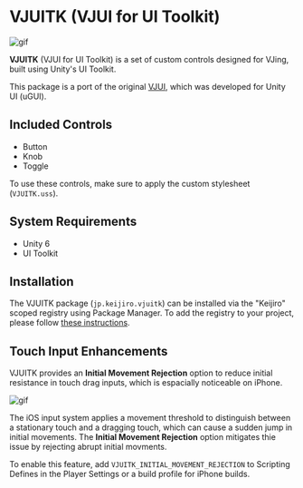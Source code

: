 # VJUITK (VJUI for UI Toolkit)

![gif](https://github.com/user-attachments/assets/951adfee-f417-4389-968a-44ffcee1f131)

**VJUITK** (VJUI for UI Toolkit) is a set of custom controls designed for
VJing, built using Unity's UI Toolkit.

This package is a port of the original [VJUI], which was developed for Unity UI
(uGUI).

[VJUI]: https://github.com/keijiro/VJUI

## Included Controls

- Button
- Knob
- Toggle

To use these controls, make sure to apply the custom stylesheet (`VJUITK.uss`).

## System Requirements

- Unity 6
- UI Toolkit

## Installation

The VJUITK package (`jp.keijiro.vjuitk`) can be installed via the "Keijiro"
scoped registry using Package Manager. To add the registry to your project,
please follow [these instructions].

[these instructions]:
  https://gist.github.com/keijiro/f8c7e8ff29bfe63d86b888901b82644c

## Touch Input Enhancements

VJUITK provides an **Initial Movement Rejection** option to reduce initial
resistance in touch drag inputs, which is espacially noticeable on iPhone.

![gif](https://github.com/user-attachments/assets/d47d58c3-770e-4c55-acbb-b5d714a9ed82)

The iOS input system applies a movement threshold to distinguish between a
stationary touch and a dragging touch, which can cause a sudden jump in initial
movements. The **Initial Movement Rejection** option mitigates thie issue by
rejecting abrupt initial movments.

To enable this feature, add `VJUITK_INITIAL_MOVEMENT_REJECTION` to Scripting
Defines in the Player Settings or a build profile for iPhone builds.

